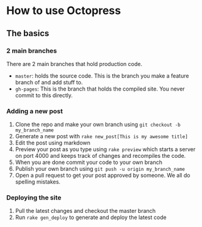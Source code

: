 # How to use Octopress

## The basics

### 2 main branches

There are 2 main branches that hold production code.

* `master`: holds the source code. This is the branch you make a feature branch of and add stuff to.
* `gh-pages`: This is the branch that holds the compiled site. You never commit to this directly.

### Adding a new post

1. Clone the repo and make your own branch using `git checkout -b my_branch_name`
2. Generate a new post with `rake new_post[This is my awesome title]`
3. Edit the post using markdown
4. Preview your post as you type using `rake preview` which starts a server on port 4000 and keeps track of changes and recompiles the code.
5. When you are done commit your code to your own branch
6. Publish your own branch using `git push -u origin my_branch_name`
7. Open a pull request to get your post approved by someone. We all do spelling mistakes.

### Deploying the site

1. Pull the latest changes and checkout the master branch
2. Run `rake gen_deploy` to generate and deploy the latest code